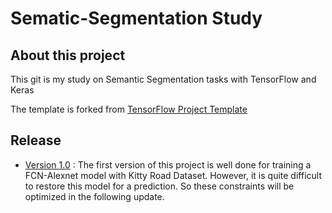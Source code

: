 # Sematic-Segmentation Study



## About this project



This git is my study on Semantic Segmentation tasks with TensorFlow and Keras 



The template is forked from [TensorFlow Project Template](https://github.com/MrGemy95/Tensorflow-Project-Template)



## Release



* [Version 1.0](https://github.com/kuro10/Sematic-Segmentation/tree/6c3bab3126619621b238895e1f9a6f11563874cf) : The first version of this project is well done for training a FCN-Alexnet model with Kitty Road Dataset. However, it is quite difficult to restore this model for a prediction. So these constraints will be optimized in the following update. 

